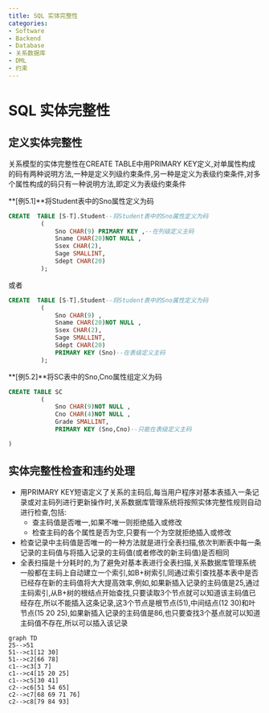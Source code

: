 ```yaml
---
title: SQL 实体完整性
categories:
- Software
- Backend
- Database
- 关系数据库
- DML
- 约束
---
```

# SQL 实体完整性

## 定义实体完整性

关系模型的实体完整性在CREATE TABLE中用PRIMARY KEY定义,对单属性构成的码有两种说明方法,一种是定义列级约束条件,另一种是定义为表级约束条件,对多个属性构成的码只有一种说明方法,即定义为表级约束条件

**[例5.1]**将Student表中的Sno属性定义为码

```sql
CREATE  TABLE [S-T].Student--将Student表中的Sno属性定义为码
         (
             Sno CHAR(9) PRIMARY KEY ,--在列级定义主码
             Sname CHAR(20)NOT NULL ,
             Ssex CHAR(2),
             Sage SMALLINT,
             Sdept CHAR(20)
         );
```

或者

```sql
CREATE  TABLE [S-T].Student--将Student表中的Sno属性定义为码
         (
             Sno CHAR(9) ,
             Sname CHAR(20)NOT NULL ,
             Ssex CHAR(2),
             Sage SMALLINT,
             Sdept CHAR(20)
             PRIMARY KEY (Sno)--在表级定义主码
         );
```

**[例5.2]**将SC表中的Sno,Cno属性组定义为码

```sql
CREATE TABLE SC
         (
             Sno CHAR(9)NOT NULL ,
             Cno CHAR(4)NOT NULL ,
             Grade SMALLINT,
             PRIMARY KEY (Sno,Cno)--只能在表级定义主码

)
```

## 实体完整性检查和违约处理

- 用PRIMARY KEY短语定义了关系的主码后,每当用户程序对基本表插入一条记录或对主码列进行更新操作时,关系数据库管理系统将按照实体完整性规则自动进行检查,包括:
    - 查主码值是否唯一,如果不唯一则拒绝插入或修改
    - 检查主码的各个属性是否为空,只要有一个为空就拒绝插入或修改
- 检查记录中主码值是否唯一的一种方法就是进行全表扫描,依次判断表中每一条记录的主码值与将插入记录的主码值(或者修改的新主码值)是否相同
- 全表扫描是十分耗时的,为了避免对基本表进行全表扫描,关系数据库管理系统一般都在主码上自动建立一个索引,如B+树索引,同通过索引查找基本表中是否已经存在新的主码值将大大提高效率,例如,如果新插入记录的主码值是25,通过主码索引,从B+树的根结点开始查找,只要读取3个节点就可以知道该主码值已经存在,所以不能插入这条记录,这3个节点是根节点(51),中间结点(12 30)和叶节点(15 20 25),如果新插入记录的主码值是86,也只要查找3个基点就可以知道主码值不存在,所以可以插入该记录

```mermaid
graph TD
25-->51
51-->c1[12 30]
51-->c2[66 78]
c1-->c3[3 7]
c1-->c4[15 20 25]
c1-->c5[30 41]
c2-->c6[51 54 65]
c2-->c7[68 69 71 76]
c2-->c8[79 84 93]

```

